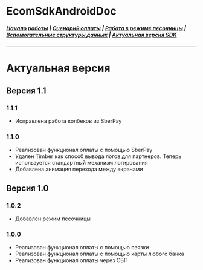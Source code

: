 # EcomSdkAndroidDoc

##### [Начало работы](https://sdkpay.github.io/EcomSdkAndroidDoc/start) | [Сценарий оплаты](https://sdkpay.github.io/EcomSdkAndroidDoc/payment_script) | [Работа в режиме песочницы](https://sdkpay.github.io/EcomSdkAndroidDoc/sandbox_mode) | [Вспомогательные структуры данных](https://sdkpay.github.io/EcomSdkAndroidDoc/data_structures) | [Актуальная версия SDK](https://sdkpay.github.io/EcomSdkAndroidDoc/version)
---

# Актуальная версия

## Версия 1.1

### 1.1.1

- Исправлена работа колбеков из SberPay

### 1.1.0

- Реализован функционал оплаты с помощью SberPay
- Удален Timber как способ вывода логов для партнеров. Теперь используется стандартный механизм логирования
- Добавлена анимация перехода между экранами

## Версия 1.0

### 1.0.2

- Добавлен режим песочницы

### 1.0.0

- Реализован функционал оплаты с помощью связки
- Реализован функционал оплаты с помощью карты любого банка
- Реализован функционал оплаты через СБП
